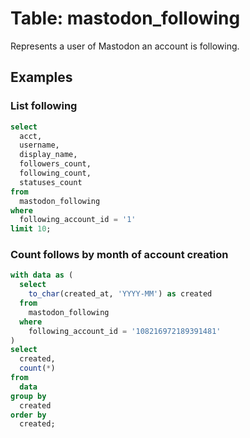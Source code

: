 # Table: mastodon_following

Represents a user of Mastodon an account is following.

## Examples

### List following

```sql
select
  acct,
  username,
  display_name,
  followers_count,
  following_count,
  statuses_count
from
  mastodon_following
where
  following_account_id = '1'
limit 10;
```

### Count follows by month of account creation

```sql
with data as (
  select
    to_char(created_at, 'YYYY-MM') as created
  from
    mastodon_following
  where
    following_account_id = '108216972189391481'
)
select
  created,
  count(*)
from
  data
group by
  created
order by
  created;
```

